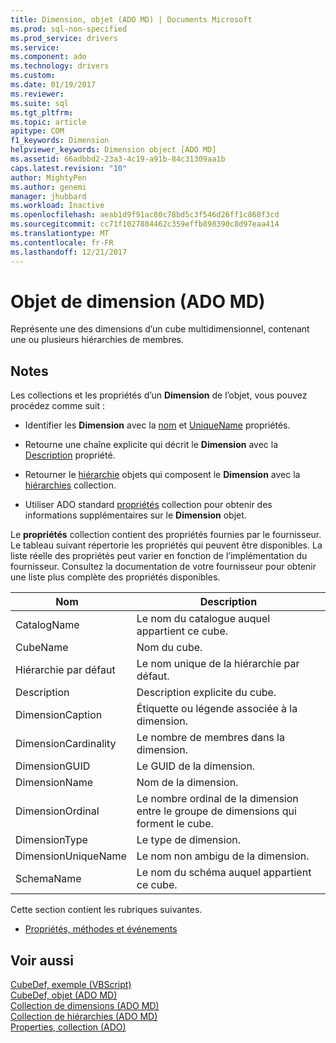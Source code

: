 ```yaml
---
title: Dimension, objet (ADO MD) | Documents Microsoft
ms.prod: sql-non-specified
ms.prod_service: drivers
ms.service: 
ms.component: ado
ms.technology: drivers
ms.custom: 
ms.date: 01/19/2017
ms.reviewer: 
ms.suite: sql
ms.tgt_pltfrm: 
ms.topic: article
apitype: COM
f1_keywords: Dimension
helpviewer_keywords: Dimension object [ADO MD]
ms.assetid: 66adbbd2-23a3-4c19-a91b-84c31309aa1b
caps.latest.revision: "10"
author: MightyPen
ms.author: genemi
manager: jhubbard
ms.workload: Inactive
ms.openlocfilehash: aeab1d9f91ac80c78bd5c3f546d26ff1c868f3cd
ms.sourcegitcommit: cc71f1027884462c359effb898390c8d97eaa414
ms.translationtype: MT
ms.contentlocale: fr-FR
ms.lasthandoff: 12/21/2017
---
```

# <a name="dimension-object-ado-md"></a>Objet de dimension (ADO MD)
Représente une des dimensions d’un cube multidimensionnel, contenant une ou plusieurs hiérarchies de membres.  
  
## <a name="remarks"></a>Notes   
 Les collections et les propriétés d’un **Dimension** de l’objet, vous pouvez procédez comme suit :  
  
-   Identifier les **Dimension** avec la [nom](../../../ado/reference/ado-md-api/name-property-ado-md.md) et [UniqueName](../../../ado/reference/ado-md-api/uniquename-property-ado-md.md) propriétés.  
  
-   Retourne une chaîne explicite qui décrit le **Dimension** avec la [Description](../../../ado/reference/ado-md-api/description-property-ado-md.md) propriété.  
  
-   Retourner le [hiérarchie](../../../ado/reference/ado-md-api/hierarchy-object-ado-md.md) objets qui composent le **Dimension** avec la [hiérarchies](../../../ado/reference/ado-md-api/hierarchies-collection-ado-md.md) collection.  
  
-   Utiliser ADO standard [propriétés](../../../ado/reference/ado-api/properties-collection-ado.md) collection pour obtenir des informations supplémentaires sur le **Dimension** objet.  
  
 Le **propriétés** collection contient des propriétés fournies par le fournisseur. Le tableau suivant répertorie les propriétés qui peuvent être disponibles. La liste réelle des propriétés peut varier en fonction de l’implémentation du fournisseur. Consultez la documentation de votre fournisseur pour obtenir une liste plus complète des propriétés disponibles.  
  
|Nom   |Description|  
|----------|-----------------|  
|CatalogName|Le nom du catalogue auquel appartient ce cube.|  
|CubeName|Nom du cube.|  
|Hiérarchie par défaut|Le nom unique de la hiérarchie par défaut.|  
|Description|Description explicite du cube.|  
|DimensionCaption|Étiquette ou légende associée à la dimension.|  
|DimensionCardinality|Le nombre de membres dans la dimension.|  
|DimensionGUID|Le GUID de la dimension.|  
|DimensionName|Nom de la dimension.|  
|DimensionOrdinal|Le nombre ordinal de la dimension entre le groupe de dimensions qui forment le cube.|  
|DimensionType|Le type de dimension.|  
|DimensionUniqueName|Le nom non ambigu de la dimension.|  
|SchemaName|Le nom du schéma auquel appartient ce cube.|  
  
 Cette section contient les rubriques suivantes.  
  
-   [Propriétés, méthodes et événements](../../../ado/reference/ado-md-api/dimension-object-properties-methods-and-events.md)  
  
## <a name="see-also"></a>Voir aussi  
 [CubeDef, exemple (VBScript)](../../../ado/reference/ado-md-api/cubedef-example-vbscript.md)   
 [CubeDef, objet (ADO MD)](../../../ado/reference/ado-md-api/cubedef-object-ado-md.md)   
 [Collection de dimensions (ADO MD)](../../../ado/reference/ado-md-api/dimensions-collection-ado-md.md)   
 [Collection de hiérarchies (ADO MD)](../../../ado/reference/ado-md-api/hierarchies-collection-ado-md.md)   
 [Properties, collection (ADO)](../../../ado/reference/ado-api/properties-collection-ado.md)
